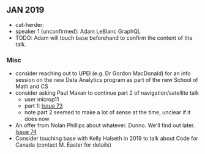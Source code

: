 
## JAN 2019

- cat-herder: 
- speaker 1 (unconfirmed): Adam LeBlanc GraphQL
- TODO: Adam will touch base beforehand to confirm the content of the talk.

### Misc

* consider reaching out to UPEI (e.g. Dr Gordon MacDonald) for an info session on the new Data Analytics program as part of the new School of Math and CS
* consider asking Paul Maxan to continue part 2 of navigation/satellite talk
    * user microp11 
    * part 1: [Issue 73](https://github.com/peidevs/Event_Resources/issues/73)
    * note part 2 seemed to make a lot of sense at the time, unclear if it does now
* An offer from Nolan Phillips about whatever. Dunno. We'll find out later. [Issue 74](https://github.com/peidevs/Event_Resources/issues/74)
* Consider touching base with Kelly Halseth in 2019 to talk about Code for Canada (contact M. Easter for details)
